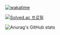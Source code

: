 <!-- ### Hi there 👋 -->
[![wakatime](https://wakatime.com/badge/user/13d849e0-8b74-495a-bed8-a3f4b8869924.svg)](https://wakatime.com/@13d849e0-8b74-495a-bed8-a3f4b8869924)

[![Solved.ac
프로필](http://mazassumnida.wtf/api/v2/generate_badge?boj=wwiviww)](https://solved.ac/wwiviww)

![Anurag's GitHub stats](https://github-readme-stats.vercel.app/api?username=ssh00n&show_icons=true&theme=onedark)

<!--
**ssh00n/ssh00n** is a ✨ _special_ ✨ repository because its `README.md` (this file) appears on your GitHub profile.

Here are some ideas to get you started:

- 🔭 I’m currently working on ...
- 🌱 I’m currently learning ...
- 👯 I’m looking to collaborate on ...
- 🤔 I’m looking for help with ...
- 💬 Ask me about ...
- 📫 How to reach me: ...
- 😄 Pronouns: ...
- ⚡ Fun fact: ...
-->

